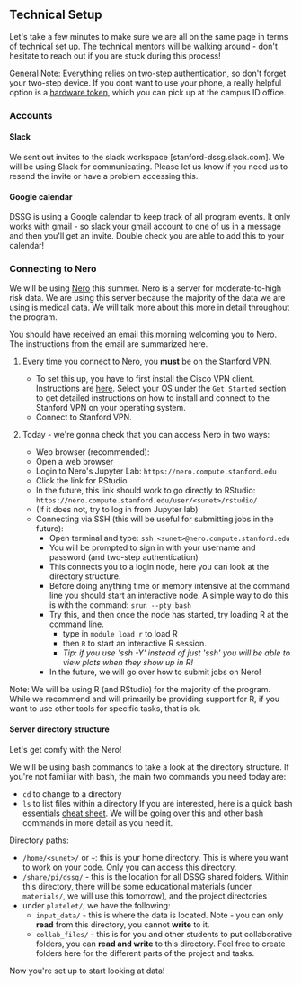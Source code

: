 
## Technical Setup
Let's take a few minutes to make sure we are all on the same page in terms of technical set up. The technical mentors will be walking around - don't hesitate to reach out if you are stuck during this process!

General Note: Everything relies on two-step authentication, so don't forget your two-step device. If you dont want to use your phone, a really helpful option is a [hardware token](https://uit.stanford.edu/service/authentication/twostep/token), which you can pick up at the campus ID office.

### Accounts

#### Slack
We sent out invites to the slack workspace [stanford-dssg.slack.com]. We will be using Slack for communicating. Please let us know if you need us to resend the invite or have a problem accessing this.

#### Google calendar
DSSG is using a Google calendar to keep track of all program events.
It only works with gmail - so slack your gmail account to one of us in a message and then you'll get an invite. Double check you are able to add this to your calendar!

### Connecting to Nero
We will be using [Nero](http://med.stanford.edu/nero.html) this summer. Nero is a server for moderate-to-high risk data. We are using this server because the majority of the data we are using is medical data. We will talk more about this more in detail throughout the program. 

You should have received an email this morning welcoming you to Nero. The instructions from the email are summarized here.


1. Every time you connect to Nero, you **must** be on the Stanford VPN.

   * To set this up, you have to first install the Cisco VPN client. Instructions are [here](https://uit.stanford.edu/service/vpn/). Select your OS under the `Get Started` section to get detailed instructions on how to install and connect to the Stanford VPN on your operating system.
   * Connect to Stanford VPN.

2. Today - we're gonna check that you can access Nero in two ways:
    * Web browser (recommended):
     - Open a web browser
     - Login to Nero's Jupyter Lab: `https://nero.compute.stanford.edu`
     - Click the link for RStudio
     - In the future, this link should work to go directly to RStudio:
   `https://nero.compute.stanford.edu/user/<sunet>/rstudio/`
     - (If it does not, try to log in from Jupyter lab)
   
   * Connecting via SSH (this will be useful for submitting jobs in the future):
     - Open terminal and type:  `ssh <sunet>@nero.compute.stanford.edu` 
     - You will be prompted to sign in with your username and password (and two-step authentication)
     - This connects you to a login node, here you can look at the directory structure.
     - Before doing anything time or memory intensive at the command line you should start an interactive node. A simple way to do this is with the command: `srun --pty bash`
     - Try this, and then once the node has started, try loading R at the command line.
          - type in `module load r` to load R
          - then `R` to start an interactive R session.
          - *Tip: if you use 'ssh -Y' instead of just 'ssh' you will be able to view plots when they show up in R!*
     - In the future, we will go over how to submit jobs on Nero!

Note: We will be using R (and RStudio) for the majority of the program. While we recommend and will primarily be providing support for R, if you want to use other tools for specific tasks, that is ok.


#### Server directory structure

Let's get comfy with the Nero!

We will be using bash commands to take a look at the directory structure. If you're not familiar with bash, the main two commands you need today are:
   * `cd` to change to a directory
   * `ls` to list files within a directory
If you are interested, here is a quick bash essentials [cheat sheet](https://gist.github.com/raineorshine/9898350#file-bash-essentials-sh). We will be going over this and other bash commands in more detail as you need it.

Directory paths:
 * `/home/<sunet>/` or `~`: this is your home directory. This is where you want to work on your code. Only you can access this directory.
 * `/share/pi/dssg/` - this is the location for all DSSG shared folders. Within this directory, there will be some educational materials (under `materials/`, we will use this tomorrow), and the project directories
  * under `platelet/`, we have the following:
      - `input_data/` - this is where the data is located. Note - you can only **read** from this directory, you cannot **write** to it.
      - `collab_files/` - this is for you and other students to put collaborative folders, you can **read and write** to this directory. Feel free to create folders here for the different parts of the project and tasks.
      

Now you're set up to start looking at data!






